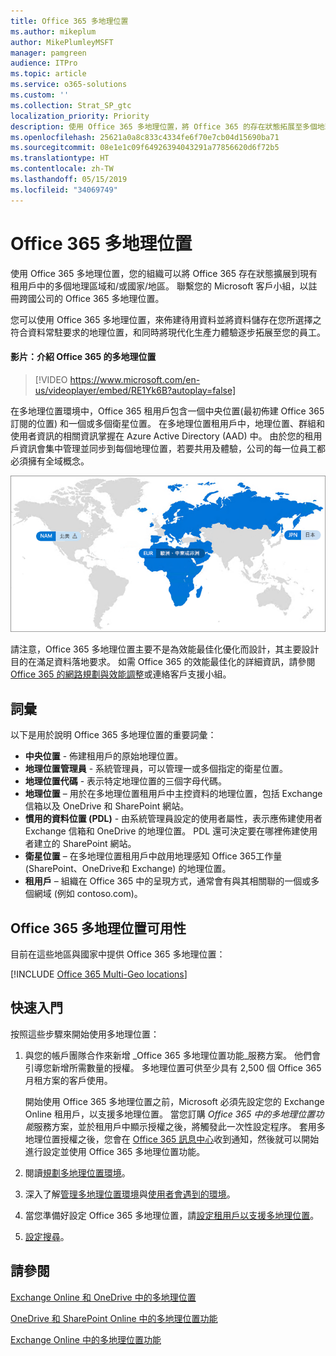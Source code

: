 ```yaml
---
title: Office 365 多地理位置
ms.author: mikeplum
author: MikePlumleyMSFT
manager: pamgreen
audience: ITPro
ms.topic: article
ms.service: o365-solutions
ms.custom: ''
ms.collection: Strat_SP_gtc
localization_priority: Priority
description: 使用 Office 365 多地理位置，將 Office 365 的存在狀態拓展至多個地理區域。
ms.openlocfilehash: 25621a0a8c833c4334fe6f70e7cb04d15690ba71
ms.sourcegitcommit: 08e1e1c09f64926394043291a77856620d6f72b5
ms.translationtype: HT
ms.contentlocale: zh-TW
ms.lasthandoff: 05/15/2019
ms.locfileid: "34069749"
---
```

# <a name="office-365-multi-geo"></a>Office 365 多地理位置

使用 Office 365 多地理位置，您的組織可以將 Office 365 存在狀態擴展到現有租用戶中的多個地理區域和/或國家/地區。 聯繫您的 Microsoft 客戶小組，以註冊跨國公司的 Office 365 多地理位置。
  
您可以使用 Office 365 多地理位置，來佈建待用資料並將資料儲存在您所選擇之符合資料常駐要求的地理位置，和同時將現代化生產力體驗逐步拓展至您的員工。

#### <a name="video-introducing-office-365-multi-geo"></a>影片：介紹 Office 365 的多地理位置

> [!VIDEO https://www.microsoft.com/en-us/videoplayer/embed/RE1Yk6B?autoplay=false]

在多地理位置環境中，Office 365 租用戶包含一個中央位置(最初佈建 Office 365 訂閱的位置) 和一個或多個衛星位置。 在多地理位置租用戶中，地理位置、群組和使用者資訊的相關資訊掌握在 Azure Active Directory (AAD) 中。 由於您的租用戶資訊會集中管理並同步到每個地理位置，若要共用及體驗，公司的每一位員工都必須擁有全域概念。

![SharePoint 系統管理中心內多地理位置地圖的螢幕擷取畫面](media/multi-geo-world-map.png)

請注意，Office 365 多地理位置主要不是為效能最佳化優化而設計，其主要設計目的在滿足資料落地要求。 如需 Office 365 的效能最佳化的詳細資訊，請參閱 [ Office 365 的網路規劃與效能調整](https://support.office.com/article/e5f1228c-da3c-4654-bf16-d163daee8848)或連絡客戶支援小組。

## <a name="terminology"></a>詞彙

以下是用於說明 Office 365 多地理位置的重要詞彙：

- **中央位置** - 佈建租用戶的原始地理位置。
- **地理位置管理員** - 系統管理員，可以管理一或多個指定的衛星位置。
- **地理位置代碼** - 表示特定地理位置的三個字母代碼。
- **地理位置** – 用於在多地理位置租用戶中主控資料的地理位置，包括 Exchange 信箱以及 OneDrive 和 SharePoint 網站。
- **慣用的資料位置 (PDL)** - 由系統管理員設定的使用者屬性，表示應佈建使用者 Exchange 信箱和 OneDrive 的地理位置。 PDL 還可決定要在哪裡佈建使用者建立的 SharePoint 網站。
- **衛星位置** – 在多地理位置租用戶中啟用地理感知 Office 365工作量 (SharePoint、OneDrive和 Exchange) 的地理位置。
- **租用戶** – 組織在 Office 365 中的呈現方式，通常會有與其相關聯的一個或多個網域 (例如 contoso.com)。

## <a name="office-365-multi-geo-availability"></a>Office 365 多地理位置可用性

目前在這些地區與國家中提供 Office 365 多地理位置：

[!INCLUDE [Office 365 Multi-Geo locations](includes/office-365-multi-geo-locations.md)]

## <a name="getting-started"></a>快速入門

按照這些步驟來開始使用多地理位置：

1. 與您的帳戶團隊合作來新增 _Office 365 多地理位置功能_服務方案。 他們會引導您新增所需數量的授權。 多地理位置可供至少具有 2,500 個 Office 365 月租方案的客戶使用。

   開始使用 Office 365 多地理位置之前，Microsoft 必須先設定您的 Exchange Online 租用戶，以支援多地理位置。 當您訂購 *Office 365 中的多地理位置功能*服務方案，並於租用戶中顯示授權之後，將觸發此一次性設定程序。 套用多地理位置授權之後，您會在 [Office 365 訊息中心](https://support.office.com/article/38FB3333-BFCC-4340-A37B-DEDA509C2093)收到通知，然後就可以開始進行設定並使用 Office 365 多地理位置功能。

2. 閱讀[規劃多地理位置環境](plan-for-multi-geo.md)。

3. 深入了解[管理多地理位置環境](administering-a-multi-geo-environment.md)與[使用者會遇到的環境](multi-geo-user-experience.md)。

4. 當您準備好設定 Office 365 多地理位置，請[設定租用戶以支援多地理位置](multi-geo-tenant-configuration.md)。

5. [設定搜尋](configure-search-for-multi-geo.md)。

## <a name="see-also"></a>請參閱

[Exchange Online 和 OneDrive 中的多地理位置](https://Aka.ms/GoMultiGeo)

[OneDrive 和 SharePoint Online 中的多地理位置功能](https://docs.microsoft.com/office365/enterprise/multi-geo-capabilities-in-onedrive-and-sharepoint-online-in-office-365)

[Exchange Online 中的多地理位置功能](https://docs.microsoft.com/office365/enterprise/multi-geo-capabilities-in-exchange-online)

